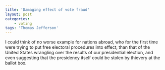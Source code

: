 ```yaml
---
title: 'Damaging effect of vote fraud'
layout: post
categories:
    - voting
tags: 'Thomas Jefferson'
---
```


I could think of no worse example for nations abroad, who for the first time were trying to put free electoral procedures into effect, than that of the United States wrangling over the results of our presidential election, and even suggesting that the presidency itself could be stolen by thievery at the ballot box.